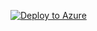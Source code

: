 

[![Deploy to Azure](https://aka.ms/deploytoazurebutton)](https://portal.azure.com/#create/Microsoft.Template/uri/https%3A%2F%2Fraw.githubusercontent.com%2Fgobimages%2FAccessReview-NoAction%2Fmaster%2FDeploy.json)

